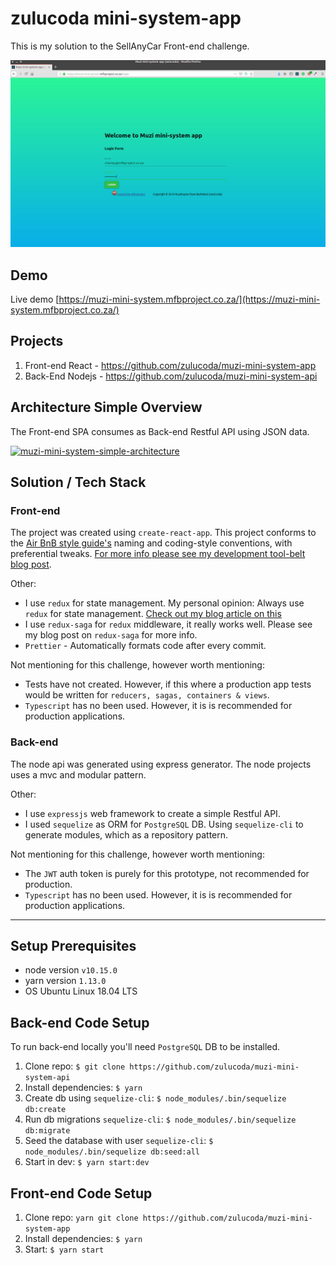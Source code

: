 # zulucoda mini-system-app

This is my solution to the SellAnyCar Front-end challenge.

[![muzi-mini-system](muzi-mini-system.gif)](https://muzi-mini-system.mfbproject.co.za/)

## Demo
Live demo [https://muzi-mini-system.mfbproject.co.za/](https://muzi-mini-system.mfbproject.co.za/)

## Projects
1. Front-end React - https://github.com/zulucoda/muzi-mini-system-app
2. Back-End Nodejs - https://github.com/zulucoda/muzi-mini-system-api

## Architecture Simple Overview
The Front-end SPA consumes as Back-end Restful API using JSON data.

[![muzi-mini-system-simple-architecture](muzi-mini-system-simple-architecture.gif)](https://muzi-mini-system.mfbproject.co.za/)

## Solution / Tech Stack
### Front-end
The project was created using `create-react-app`. This project conforms to the [Air BnB style guide's](https://github.com/airbnb/javascript) naming and coding-style conventions, with preferential tweaks. [For more info please see my development tool-belt blog post](https://blog.mfbproject.co.za/2019/01/19/my-current-software-development-tool-belt/).

Other:
* I use `redux` for state management. My personal opinion: Always use `redux` for state management. [Check out my blog article on this](https://blog.mfbproject.co.za/2018/03/11/so-you-want-to-know-what-you-should-test-when-using-react/)
* I use `redux-saga` for `redux` middleware, it really works well. Please see my blog post on `redux-saga` for more info.
* `Prettier` - Automatically formats code after every commit.

Not mentioning for this challenge, however worth mentioning:
* Tests have not created. However, if this where a production app tests would be written for `reducers, sagas, containers & views`.
* `Typescript` has no been used. However, it is is recommended for production applications.

### Back-end
The node api was generated using express generator. The node projects uses a mvc and modular pattern.

Other:
* I use `expressjs` web framework to create a simple Restful API.
* I used `sequelize` as ORM for `PostgreSQL` DB. Using `sequelize-cli` to generate modules, which as a repository pattern.

Not mentioning for this challenge, however worth mentioning:
* The `JWT` auth token is purely for this prototype, not recommended for production.
* `Typescript` has no been used. However, it is is recommended for production applications.

---------------------
## Setup Prerequisites
* node version `v10.15.0`
* yarn version `1.13.0`
* OS Ubuntu Linux 18.04 LTS


## Back-end Code Setup
To run back-end locally you'll need `PostgreSQL` DB to be installed.

1. Clone repo: `$ git clone https://github.com/zulucoda/muzi-mini-system-api`
2. Install dependencies: `$ yarn`
3. Create db using `sequelize-cli`: `$ node_modules/.bin/sequelize db:create`
4. Run db migrations `sequelize-cli`: `$ node_modules/.bin/sequelize db:migrate`
5. Seed the database with user `sequelize-cli`: `$ node_modules/.bin/sequelize db:seed:all`
6. Start in dev: `$ yarn start:dev`



## Front-end Code Setup

1. Clone repo: `yarn git clone https://github.com/zulucoda/muzi-mini-system-app`
2. Install dependencies: `$ yarn`
3. Start: `$ yarn start`
